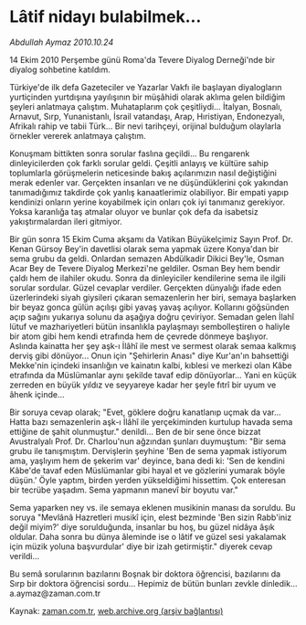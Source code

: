 # Lâtif nidayı bulabilmek...

*Abdullah Aymaz 2010.10.24*

<td class="columnist-detail">
<p>14 Ekim 2010 Perşembe günü Roma'da Tevere Diyalog Derneği'nde bir diyalog sohbetine katıldım.</p>
<p>
<div id="haberMetinDiv">
<p>Türkiye'de ilk defa Gazeteciler ve Yazarlar Vakfı ile başlayan diyalogların yurtiçinden yurtdışına yayılışının bir müşâhidi olarak aklıma gelen bildiğim şeyleri anlatmaya çalıştım. Muhataplarım çok çeşitliydi... İtalyan, Bosnalı, Arnavut, Sırp, Yunanistanlı, İsrail vatandaşı, Arap, Hıristiyan, Endonezyalı, Afrikalı rahip ve tabii Türk... Bir nevi tarihçeyi, orijinal bulduğum olaylarla örnekler vererek anlatmaya çalıştım.
<p>Konuşmam bittikten sonra sorular faslına geçildi... Bu rengarenk dinleyicilerden çok farklı sorular geldi. Çeşitli anlayış ve kültüre sahip toplumlarla görüşmelerin neticesinde bakış açılarımızın nasıl değiştiğini merak edenler var. Gerçekten insanları ve ne düşündüklerini çok yakından tanımadığımız takdirde çok yanlış kanaatlerimiz olabiliyor. Bir empati yapıp kendinizi onların yerine koyabilmek için onları çok iyi tanımanız gerekiyor. Yoksa karanlığa taş atmalar oluyor ve bunlar çok defa da isabetsiz yakıştırmalardan ileri gitmiyor.
<p>Bir gün sonra 15 Ekim Cuma akşamı da Vatikan Büyükelçimiz Sayın Prof. Dr. Kenan Gürsoy Bey'in davetlisi olarak sema yapmak üzere Konya'dan bir sema grubu da geldi. Onlardan semazen Abdülkadir Dikici Bey'le, Osman Acar Bey de Tevere Diyalog Merkezi'ne geldiler. Osman Bey hem bendir çaldı hem de ilahiler okudu. Sonra da dinleyiciler kendilerine sema ile ilgili sorular sordular. Güzel cevaplar verdiler. Gerçekten dünyalığı ifade eden üzerlerindeki siyah giysileri çıkaran semazenlerin her biri, semaya başlarken bir beyaz gonca gülün açılışı gibi yavaş yavaş açılıyor. Kollarını göğsünden açıp sağını yukarıya solunu da aşağıya doğru çeviriyor. Semadan gelen İlahî lütuf ve mazhariyetleri bütün insanlıkla paylaşmayı sembolleştiren o haliyle bir atom gibi hem kendi etrafında hem de çevrede dönmeye başlıyor. Aslında kainatta her şey aşk-ı İlâhî ile mest ve sermest olarak semaa kalkmış derviş gibi dönüyor... Onun için "Şehirlerin Anası" diye Kur'an'ın bahsettiği Mekke'nin içindeki insanlığın ve kainatın kalbi, kıblesi ve merkezi olan Kâbe etrafında da Müslümanlar aynı şekilde tavaf edip dönüyorlar... Yani en küçük zerreden en büyük yıldız ve seyyareye kadar her şeyle fıtrî bir uyum ve âhenk içinde...
<p>Bir soruya cevap olarak; "Evet, göklere doğru kanatlanıp uçmak da var... Hatta bazı semazenlerin aşk-ı İlâhî ile yerçekiminden kurtulup havada sema ettiğine de şahit olunmuştur." denildi... Ben de bir sene önce bizzat Avustralyalı Prof. Dr. Charlou'nun ağzından şunları duymuştum: "Bir sema grubu ile tanışmıştım. Dervişlerin şeyhine 'Ben de sema yapmak istiyorum ama, yaşlıyım hem de şekerim var' deyince, bana dedi ki: 'Sen de kendini Kâbe'de tavaf eden Müslümanlar gibi hayal et ve gözlerini yumarak böyle düşün.' Öyle yaptım, birden yerden yükseldiğimi hissettim. Çok enteresan bir tecrübe yaşadım. Sema yapmanın manevî bir boyutu var."
<p>Sema yaparken ney vs. ile semaya eklenen musikinin manası da soruldu. Bu soruya "Mevlânâ Hazretleri musikî için, elest bezminde 'Ben sizin Rabb'iniz değil miyim?' diye sorulduğunda, insanlar bu hoş, bu güzel nidâya âşık oldular. Daha sonra bu dünya âleminde ise o lâtif ve güzel sesi yakalamak için müzik yoluna başvurdular' diye bir izah getirmiştir." diyerek cevap verildi...
<p>Bu semâ sorularının bazılarını Boşnak bir doktora öğrencisi, bazılarını da Sırp bir doktora öğrencisi sordu... Hepimiz de bütün bunları zevkle dinledik... a.aymaz@zaman.com.tr</p></p></p></p></p></p></div>
</p>
<a href="http://web.archive.org/web/20101223131514/mailto:/">
</a></td>

Kaynak: [zaman.com.tr](http://zaman.com.tr/yazar.do?yazino=1044218), [web.archive.org (arşiv bağlantısı)](http://web.archive.org/web/20101223131514/http://zaman.com.tr/yazar.do?yazino=1044218)
